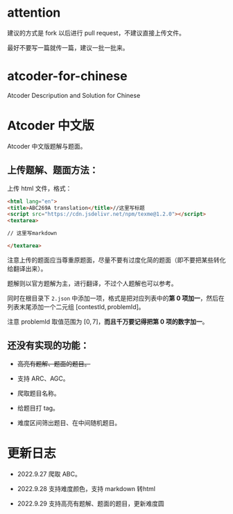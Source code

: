 # attention

建议的方式是 fork 以后进行 pull request，不建议直接上传文件。

最好不要写一篇就传一篇，建议一批一批来。

# atcoder-for-chinese

Atcoder Descripution and Solution for Chinese

# Atcoder 中文版

Atcoder 中文版题解与题面。

## 上传题解、题面方法：

上传 html 文件，格式：

```html
<html lang="en">
<title>ABC269A translation</title>//这里写标题
<script src="https://cdn.jsdelivr.net/npm/texme@1.2.0"></script>
<textarea>

// 这里写markdown

</textarea>
```

注意上传的题面应当尊重原题面，尽量不要有过度化简的题面（即不要把某些转化给翻译出来）。

题解则以官方题解为主，进行翻译，不过个人题解也可以参考。

同时在根目录下 `2.json` 中添加一项，格式是把对应列表中的**第 $0$ 项加一**，然后在列表末尾添加一个二元组 $[\text{contestId}, \text{problemId}]$。

注意 $\text{problemId}$ 取值范围为 $[0,7]$，**而且千万要记得把第 $0$ 项的数字加一**。

## 还没有实现的功能：

- ~~高亮有题解、题面的题目。~~

- 支持 ARC、AGC。

- 爬取题目名称。

- 给题目打 tag。

- 难度区间筛出题目、在中间随机题目。

# 更新日志

- $2022.9.27$ 爬取 ABC。

- $2022.9.28$ 支持难度颜色，支持 markdown 转html

- $2022.9.29$ 支持高亮有题解、题面的题目，更新难度圆
